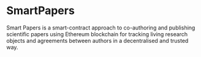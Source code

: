 # SmartPapers

Smart Papers is a smart-contract approach to co-authoring and publishing scientific papers using Ethereum blockchain for tracking living research objects and agreements between authors in a decentralised and trusted way.
